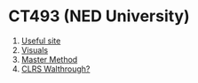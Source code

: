 # CT493 (NED University)
1. [Useful site](https://opendsa-server.cs.vt.edu/ODSA/Books/Everything/html/index.html)
2. [Visuals](https://visualgo.net/en)
3. [Master Method](https://www.youtube.com/watch?v=6CX7s7JnXs0)
4. [CLRS Walthrough?](https://www.youtube.com/user/UHMICSAlgorithms/videos)
